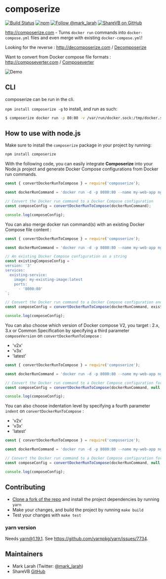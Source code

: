 # composerize

[![Build Status](https://travis-ci.org/magicmark/composerize.svg?branch=master)](https://travis-ci.com/github/magicmark/composerize)
[![npm](https://img.shields.io/npm/v/composerize.svg)](https://www.npmjs.com/package/composerize)
[![Follow @mark_larah](https://img.shields.io/twitter/follow/mark_larah)](https://twitter.com/mark_larah?ref_src=github_composerize)
[![ShareVB on GitHub](https://img.shields.io/badge/ShareVB-100000?logo=github&logoColor=white)](https://github.com/sharevb)
            
http://composerize.com - Turns `docker run` commands into `docker-compose.yml` files and even merge with existing `docker-compose.yml`!

Looking for the reverse : http://decomposerize.com / [Decomposerize](https://github.com/outilslibre/decomposerize)

Want to convert from Docker compose file formats : http://composeverter.com / [Composeverter](https://github.com/outilslibre/composeverter)

![Demo](https://i.imgur.com/GayZj2G.png)

## CLI

composerize can be run in the cli.

`npm install composerize -g` to install, and run as such:

```bash
$ composerize docker run -p 80:80 -v /var/run/docker.sock:/tmp/docker.sock:ro --restart always --log-opt max-size=1g nginx
```


## How to use with node.js

Make sure to install the `composerize` package in your project by running:

```bash
npm install composerize
```

With the following code, you can easily integrate **Composerize** into your Node.js project and generate Docker Compose configurations from Docker run commands.

```javascript
const { convertDockerRunToCompose } = require('composerize');

const dockerRunCommand = 'docker run -d -p 8080:80 --name my-web-app nginx:latest';

// Convert the Docker run command to a Docker Compose configuration
const composeConfig = convertDockerRunToCompose(dockerRunCommand);

console.log(composeConfig);
```

You can also merge docker run command(s) with an existing Docker Compose file content :

```javascript
const { convertDockerRunToCompose } = require('composerize');

const dockerRunCommand = 'docker run -d -p 8080:80 --name my-web-app nginx:latest';

// An existing Docker Compose configuration as a string
const existingComposeConfig = `
version: '3'
services:
  existing-service:
    image: my-existing-image:latest
    ports:
      - '8000:80'
`;

// Convert the Docker run command to a Docker Compose configuration and merge with provided docker compose
const composeConfig = convertDockerRunToCompose(dockerRunCommand, existingComposeConfig);

console.log(composeConfig);
```

You can also choose which version of Docker compose V2, you target : 2.x, 3.x or Common Specification by specifying a third parameter `composeVersion` on `convertDockerRunToCompose` :
- 'v2x'
- 'v3x'
- 'latest'

```javascript
const { convertDockerRunToCompose } = require('composerize');

const dockerRunCommand = 'docker run -d -p 8080:80 --name my-web-app nginx:latest';

// Convert the Docker run command to a Docker Compose configuration for 2.x
const composeConfig = convertDockerRunToCompose(dockerRunCommand, null, 'v2x');

console.log(composeConfig);
```

You can also choose indentation level by specifying a fourth parameter `indent` on `convertDockerRunToCompose` :
- 'v2x'
- 'v3x'
- 'latest'

```javascript
const { convertDockerRunToCompose } = require('composerize');

const dockerRunCommand = 'docker run -d -p 8080:80 --name my-web-app nginx:latest';

// Convert the Docker run command to a Docker Compose configuration for 2.x
const composeConfig = convertDockerRunToCompose(dockerRunCommand, null, 'latest', 2);

console.log(composeConfig);
```

## Contributing

- [Clone a fork of the repo](https://guides.github.com/activities/forking/) and install the project dependencies by running `yarn`
- Make your changes, and build the project by running `make build`
- Test your changes with `make test`

### yarn version

Needs yarn@1.19.1. See https://github.com/yarnpkg/yarn/issues/7734.

## Maintainers

- Mark Larah (Twitter: [@mark_larah](https://twitter.com/mark_larah))
- ShareVB [GitHub](https://github.com/sharevb)
